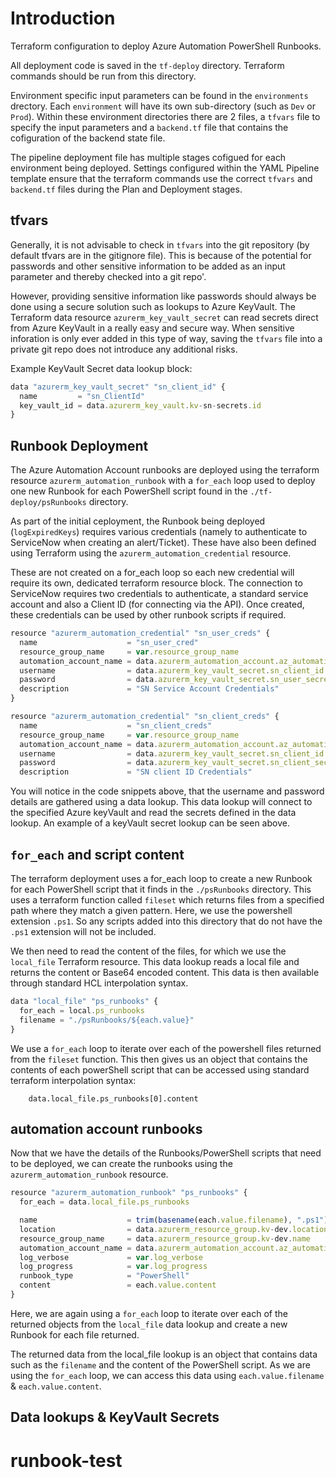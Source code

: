 # Introduction 
Terraform configuration to deploy Azure Automation PowerShell Runbooks.

All deployment code is saved in the `tf-deploy` directory. Terraform commands should be run from this directory. 

Environment specific input parameters can be found in the `environments` drectory. Each `environment` will have its own sub-directory (such as `Dev` or `Prod`). Within these environment directories there are 2 files, a `tfvars` file to specify the input parameters and a `backend.tf` file that contains the cofiguration of the backend state file.

The pipeline deployment file has multiple stages cofigued for each environment being deployed. Settings configured within the YAML Pipeline template ensure that the terraform commands use the correct `tfvars` and `backend.tf` files during the Plan and Deployment stages.

## tfvars
Generally, it is not advisable to check in `tfvars` into the git repository (by default tfvars are in the gitignore file). This is because of the potential for passwords and other sensitive information to be added as an input parameter and thereby checked into a git repo'. 

However, providing sensitive information like passwords should always be done using a secure solution such as lookups to Azure KeyVault. The Terraform data resource `azurerm_key_vault_secret` can read secrets direct from Azure KeyVault in a really easy and secure way. When sensitive inforation is only ever added in this type of way, saving the `tfvars` file into a private git repo does not introduce any additional risks.

Example KeyVault Secret data lookup block:

```js
data "azurerm_key_vault_secret" "sn_client_id" {
  name         = "sn_ClientId"
  key_vault_id = data.azurerm_key_vault.kv-sn-secrets.id
}
```

## Runbook Deployment
The Azure Automation Account runbooks are deployed using the terraform resource `azurerm_automation_runbook` with a `for_each` loop used to deploy one new Runbook for each PowerShell script found in the `./tf-deploy/psRunbooks` directory.

As part of the initial ceployment, the Runbook being deployed (`logExpiredKeys`) requires various credentials (namely to authenticate to ServiceNow when creating an alert/Ticket). These have also been defined using Terraform using the `azurerm_automation_credential` resource. 

These are not created on a for_each loop so each new credential will require its own, dedicated terraform resource block. The connection to ServiceNow requires two credentials to authenticate, a standard service account and also a Client ID (for connecting via the API). Once created, these credentials can be used by other runbook scripts if required.

```js
resource "azurerm_automation_credential" "sn_user_creds" {
  name                    = "sn_user_cred"
  resource_group_name     = var.resource_group_name
  automation_account_name = data.azurerm_automation_account.az_automation.name
  username                = data.azurerm_key_vault_secret.sn_client_id.value
  password                = data.azurerm_key_vault_secret.sn_user_secret.value
  description             = "SN Service Account Credentials"
}

resource "azurerm_automation_credential" "sn_client_creds" {
  name                    = "sn_client_creds"
  resource_group_name     = var.resource_group_name
  automation_account_name = data.azurerm_automation_account.az_automation.name
  username                = data.azurerm_key_vault_secret.sn_client_id.value
  password                = data.azurerm_key_vault_secret.sn_client_secret.value
  description             = "SN client ID Credentials"
```

You will notice in the code snippets above, that the username and password details are gathered using a data lookup. This data lookup will connect to the specified Azure keyVault and read the secrets defined in the data lookup. An example of a keyVault secret lookup can be seen above.


## `for_each` and script content
The terraform deployment uses a for_each loop to create a new Runbook for each PowerShell script that it finds in the `./psRunbooks` directory. This uses a terraform function called `fileset` which returns files from a specified path where they match a given pattern. Here, we use the powershell extension `.ps1`. So any scripts added into this directory that do not have the `.ps1` extension will not be included. 

We then need to read the content of the files, for which we use the `local_file` Terraform resource. This data lookup reads a local file and returns the content or Base64 encoded content. This data is then available through standard HCL interpolation syntax.

```js
data "local_file" "ps_runbooks" {
  for_each = local.ps_runbooks
  filename = "./psRunbooks/${each.value}"
}

```
We use a `for_each` loop to iterate over each of the powershell files returned from the `fileset` function. This then gives us an object that contains the contents of each powerShell script that can be accessed using standard terraform interpolation syntax:

```     data.local_file.ps_runbooks[0].content     ```




## automation account runbooks
Now that we have the details of the Runbooks/PowerShell scripts that need to be deployed, we can create the runbooks using the `azurerm_automation_runbook` resource. 

```js
resource "azurerm_automation_runbook" "ps_runbooks" {
  for_each = data.local_file.ps_runbooks

  name                    = trim(basename(each.value.filename), ".ps1")
  location                = data.azurerm_resource_group.kv-dev.location
  resource_group_name     = data.azurerm_resource_group.kv-dev.name
  automation_account_name = data.azurerm_automation_account.az_automation.name
  log_verbose             = var.log_verbose
  log_progress            = var.log_progress
  runbook_type            = "PowerShell"
  content                 = each.value.content
}
```

Here, we are again using a `for_each` loop to iterate over each of the returned objects from the `local_file` data lookup and create a new Runbook for each file returned. 

The returned data from the local_file lookup is an object that contains data such as the `filename` and the content of the PowerShell script. As we are using the `for_each` loop, we can access this data using `each.value.filename` & `each.value.content`.


## Data lookups & KeyVault Secrets


# runbook-test
